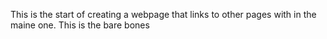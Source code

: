 This is the start of creating a webpage that links to other pages with in the maine one. 
This is the bare bones